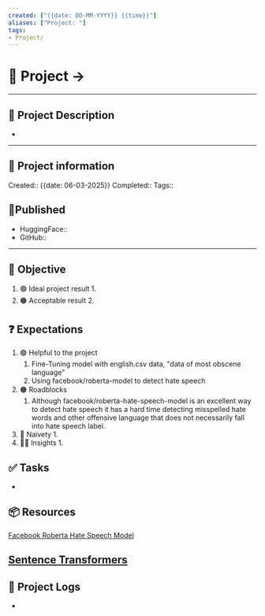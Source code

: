 ```yaml
---
created: ["{{date: DD-MM-YYYY}} {{time}}"]
aliases: ["Project: "]
tags:
- Project/
---
```


# 🚀 Project -> 
___
## 🧾 Project Description
- 
---
## 📢 Project information
Created:: {{date: 06-03-2025}} 
Completed:: 
Tags:: 

## 🧲Published
- HuggingFace::
- GitHub::
___
## 🎯 Objective

1. 🟢 Ideal project result
	1. 
2. 🟠 Acceptable result
	2. 
## ❓ Expectations
1. 🟢 Helpful to the project
	1. Fine-Tuning model with english.csv data, "data of most obscene language"
	2. Using facebook/roberta-model to detect hate speech 
2. 🟠 Roadblocks
	1.  Although facebook/roberta-hate-speech-model is an excellent way to detect hate speech it has a hard time detecting misspelled hate words and other offensive language that does not necessarily fall into hate speech label.
3. 👶 Naivety
	1. 
4. 👨‍💻 Insights
	1. 
## ✅ Tasks 
- 
## 📦 Resources 
[Facebook Roberta Hate Speech Model](https://huggingface.co/facebook/roberta-hate-speech-dynabench-r4-target)

[Sentence Transformers](https://huggingface.co/sentence-transformers)
- 
## 📂 Project Logs 
-
